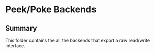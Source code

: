 # Peek/Poke Backends

## Summary
This folder contains the all the backends that export a raw read/write interface.
